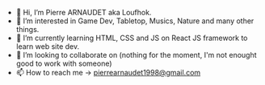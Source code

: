 - 👋 Hi, I’m Pierre ARNAUDET aka Loufhok.
- 👀 I’m interested in Game Dev, Tabletop, Musics, Nature and many other things.
- 🌱 I’m currently learning HTML, CSS and JS on React JS framework to learn web site dev.
- 💞️ I’m looking to collaborate on (nothing for the moment, I'm not enought good to work with someone)
- 📫 How to reach me -> pierrearnaudet1998@gmail.com

<!---
Lupusphoca/Lupusphoca is a ✨ special ✨ repository because its `README.md` (this file) appears on your GitHub profile.
You can click the Preview link to take a look at your changes.
--->
